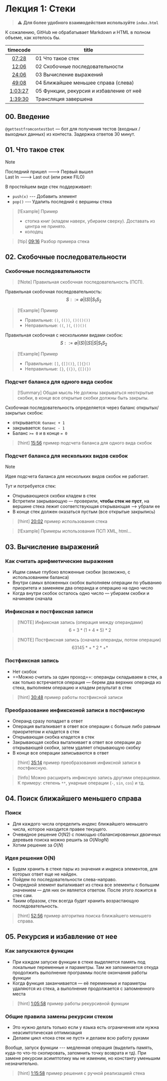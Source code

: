 # Лекция 1: Стеки 

> :warning: **Для более удобного взаимодействия используйте `index.html`**

К сожалению, GitHub не обрабатывает Markdown и HTML в полном объеме, как хотелось бы.


| timecode                                                       | title                                        |
|:--------------------------------------------------------------:|----------------------------------------------|
| [07:28](https://youtu.be/ZUpImO_2hmA?t=448)                    | 01 Что такое стек                            |
| [12:06](https://youtu.be/ZUpImO_2hmA?t=726)                    |  02 Скобочные последовательности             |
| [24:06](https://youtu.be/ZUpImO_2hmA?t=1445)                   | 03 Вычисление выражений                      |
| [49:08](https://youtu.be/ZUpImO_2hmA?t=2952)                   | 04 Ближайшее меньшее справа (слева)          |
| [1:03:27](https://www.youtube.com/watch?v=ZUpImO_2hmA&t=3807)  |  05 Функции, рекурсия и избавление от неё    |
| [1:39:30](https://www.youtube.com/watch?v=ZUpImO_2hmA&t=5970)  | Трансляция завершена                         |



## 00. Введение

`@gettestfromcontestbot` — бот для получения тестов (входных / выходных данных) из контеста. Задержка ответов 30 минут. 


## 01. Что такое стек

> [!Note]
> Последний пришел ---> Первый вышел\
> Last In ---> Last out (или реже FILO)

В простейшем виде стек поддерживает:  

- `push(x)` --- Добавить элемент
- `pop()` --- Удалить последний с вершины стека

> [!Example] Пример
>- стопка книг (кладем наверх, убираем сверху). Доставать из центра не принято.
>- колодец

> [!tip] [09:16](https://youtu.be/ZUpImO_2hmA?t=555) Разбор примера стека


## 02. Скобочные последовательности

### Скобочные последовательности

>[!Note] Правильная скобочная последовательность (ПСП).

Правильная скобочная последовательность:
$$ S ::= \emptyset | (S) | S_1S_2 $$

>[!Example] Пример
>- Правильные: `()`, `(())`, `()(()())`
>- Неправильные: `((`, `)(`, `())()(`

  
Правильная скобочная с несколькими видами скобок:
$$ S ::= \emptyset | (S) | [S] | {S} | S_1S_2 $$

>[!Example] Пример
> - Правильные: `[]`, `{[]()}`, `[]{}()`
> - Неправильные: `[}`, `{(})`, `{[](})`


### Подсчет баланса для одного вида скобок

>[!Summary] Общая мысль
>Не должны закрываться неоткрытые скобки, в конце все открытые скобки должны быть закрыты.

Скобочная последовательность определяется через баланс открытых/закрытых скобок:

- открывается: `баланс + 1`
- закрывается: `баланс - 1`
- Баланс `>= 0` и в конце `= 0`


> [!hint] [15:56](https://youtu.be/ZUpImO_2hmA?t=956) пример подсчета баланса для одного вида скобок


### Подсчет баланса для нескольких видов скобок
  
>[!Note]
>Идея подсчета баланса для нескольких видов скобок не работает.

Тут и потребуется стек:

- Открывающиеся скобки кладем в стек
- Встретили закрывающую — проверили, **чтобы стек не пуст**, на вершине стека лежит соответствующая открывающая —> убрали ее
- В конце стек должен оказаться пустым (все открытые закрылись)


> [!hint] [20:02](https://youtu.be/ZUpImO_2hmA?t=1202)  пример использования стека

> [!Example] Примеры использования ПСП
> XML, html...
  

## 03. Вычисление выражений

### Как считать арифметические выражения

- Ищем самые глубоко вложенные скобки (возможно, с использованием баланса)
- Внутри самых вложенных скобок выполняем операции по убыванию приоритета и заменяем два операнда и операцию на одно число
- Когда внутри скобок осталось одно число — убираем скобки и начинаем сначала


### Инфиксная и постфиксная записи

> [!NOTE] Инфиксная запись (операция между операндами)
> $$6 + 3 * (1 + 4 * 5) * 2$$

> [!NOTE] Постфиксная запись (сначала операнды, потом операции)
> $$6 3 1 4 5 * + * 2 * +*$$


### Постфиксная запись

- Нет скобок
- ==Можно считать за один проход==: операнды складываем в стек, а как только встречается операция — берем два верхних операнда из стека, выполняем операцию и кладем результат в стек

> [!hint] [30:48](https://youtu.be/ZUpImO_2hmA?t=1849) пример работы постфиксной записи
  

### Преобразование инфиксконой записи в постфиксную  

- Операнд сразу попадает в ответ
- Операция выталкивает в ответ все операции с больше либо равным приоритетом и кладется в стек
- Открывающая скобка кладется в стек
- Закрывающая скобка выталкивает в ответ все операции до открывающей скобки, затем удаляет открывающую скобку
- В конце все операции записываются в ответ
  
> [!hint] [35:14](https://youtu.be/ZUpImO_2hmA?t=2114) пример преобразования инфиксной записи в постфиксную. 

> [!info]
> Можно расширить инфиксную запись другими операциями. К примеру: степень `**`, унарные операции (`-`, `sin`, `cos`) и тд.
  

## 04. Поиск ближайшего меньшего справа

### Поиск

- Для каждого числа определить индекс ближайшего меньшего числа, которое находится правее текущего.
- Очевидное решение $O(N2)$ с помощью сбалансированных двоичных деревьев поиска можно решить за $O(NlogN)$
- Хотим решение за $O(N)$
  

### Идея решения O(N)

- Будем хранить в стеке пары из значения и индекса элементов, для которых ответ еще не найден.
- Пойдем по последовательности слева-направо.
- Очередной элемент выталкивает из стека все элементы с большим значением — для них он является ответом. После этого ложится в стек сам.
- Таким образом, стек всегда будет хранить возрастающую последовательность.

> [!hint] [52:56](https://youtu.be/ZUpImO_2hmA?t=3176) пример алгоритма поиска ближайшего меньшего справа.


## 05. Рекурсия и избавление от нее
 
### Как запускаются функции

- При каждом запуске функции в стеке выделяется память под локальные переменные и параметры. Там же запоминается откуда продолжить выполнение программы после окончания работы функции
- Когда функция заканчивается — её переменные и параметры удаляются из стека, а выполнение продолжается с запомненного места

> [!hint] [1:05:58](https://youtu.be/ZUpImO_2hmA?t=3958) пример работы рекурсивной функции


### Общие правила замены рекурсии стеком

- Это нужно делать только если у языка есть ограничения или нужна неасимтотическая оптимизация
- Делаем цикл «пока стек не пуст» и делаем всю работу руками

Вообще, запуск функции --- медленная операция (выделить память, куда-то что-то скопировать, запомнить точку возврата и тд). При замене рекурсии асимптотику мы не изменим, но константу уменьшим незначительно.

> [!hint] [1:15:58](https://youtu.be/ZUpImO_2hmA?t=4558) пример решения с ручной реализацией стека
